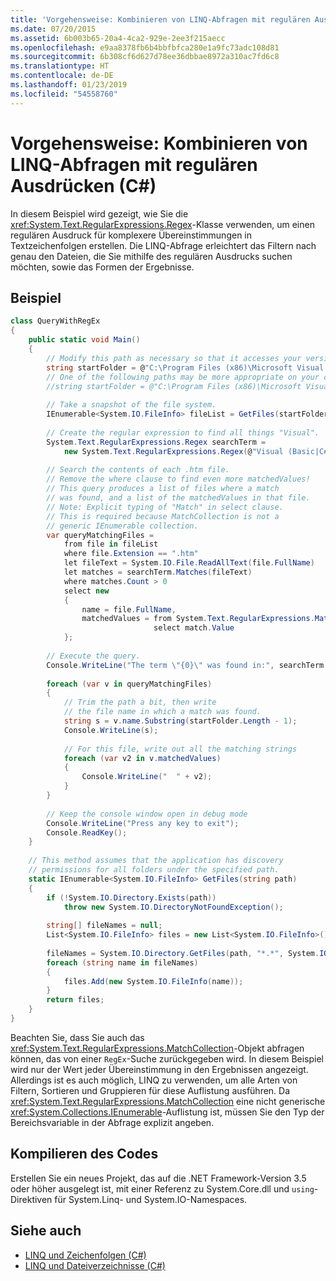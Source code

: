 ```yaml
---
title: 'Vorgehensweise: Kombinieren von LINQ-Abfragen mit regulären Ausdrücken (C#)'
ms.date: 07/20/2015
ms.assetid: 6b003b65-20a4-4ca2-929e-2ee3f215aecc
ms.openlocfilehash: e9aa8378fb6b4bbfbfca280e1a9fc73adc108d81
ms.sourcegitcommit: 6b308cf6d627d78ee36dbbae8972a310ac7fd6c8
ms.translationtype: HT
ms.contentlocale: de-DE
ms.lasthandoff: 01/23/2019
ms.locfileid: "54558760"
---
```

# <a name="how-to-combine-linq-queries-with-regular-expressions-c"></a>Vorgehensweise: Kombinieren von LINQ-Abfragen mit regulären Ausdrücken (C#)
In diesem Beispiel wird gezeigt, wie Sie die <xref:System.Text.RegularExpressions.Regex>-Klasse verwenden, um einen regulären Ausdruck für komplexere Übereinstimmungen in Textzeichenfolgen erstellen. Die LINQ-Abfrage erleichtert das Filtern nach genau den Dateien, die Sie mithilfe des regulären Ausdrucks suchen möchten, sowie das Formen der Ergebnisse.  
  
## <a name="example"></a>Beispiel  
  
```csharp  
class QueryWithRegEx  
{  
    public static void Main()  
    {  
        // Modify this path as necessary so that it accesses your version of Visual Studio.  
        string startFolder = @"C:\Program Files (x86)\Microsoft Visual Studio 14.0\";  
        // One of the following paths may be more appropriate on your computer.  
        //string startFolder = @"C:\Program Files (x86)\Microsoft Visual Studio\2017\";  
  
        // Take a snapshot of the file system.  
        IEnumerable<System.IO.FileInfo> fileList = GetFiles(startFolder);  
  
        // Create the regular expression to find all things "Visual".  
        System.Text.RegularExpressions.Regex searchTerm =  
            new System.Text.RegularExpressions.Regex(@"Visual (Basic|C#|C\+\+|Studio)");  
  
        // Search the contents of each .htm file.  
        // Remove the where clause to find even more matchedValues!  
        // This query produces a list of files where a match  
        // was found, and a list of the matchedValues in that file.  
        // Note: Explicit typing of "Match" in select clause.  
        // This is required because MatchCollection is not a   
        // generic IEnumerable collection.  
        var queryMatchingFiles =  
            from file in fileList  
            where file.Extension == ".htm"  
            let fileText = System.IO.File.ReadAllText(file.FullName)  
            let matches = searchTerm.Matches(fileText)  
            where matches.Count > 0  
            select new  
            {  
                name = file.FullName,  
                matchedValues = from System.Text.RegularExpressions.Match match in matches  
                                select match.Value  
            };  
  
        // Execute the query.  
        Console.WriteLine("The term \"{0}\" was found in:", searchTerm.ToString());  
  
        foreach (var v in queryMatchingFiles)  
        {  
            // Trim the path a bit, then write   
            // the file name in which a match was found.  
            string s = v.name.Substring(startFolder.Length - 1);  
            Console.WriteLine(s);  
  
            // For this file, write out all the matching strings  
            foreach (var v2 in v.matchedValues)  
            {  
                Console.WriteLine("  " + v2);  
            }  
        }  
  
        // Keep the console window open in debug mode  
        Console.WriteLine("Press any key to exit");  
        Console.ReadKey();  
    }  
  
    // This method assumes that the application has discovery   
    // permissions for all folders under the specified path.  
    static IEnumerable<System.IO.FileInfo> GetFiles(string path)  
    {  
        if (!System.IO.Directory.Exists(path))  
            throw new System.IO.DirectoryNotFoundException();  
  
        string[] fileNames = null;  
        List<System.IO.FileInfo> files = new List<System.IO.FileInfo>();  
  
        fileNames = System.IO.Directory.GetFiles(path, "*.*", System.IO.SearchOption.AllDirectories);  
        foreach (string name in fileNames)  
        {  
            files.Add(new System.IO.FileInfo(name));  
        }  
        return files;  
    }  
}  
```  
  
 Beachten Sie, dass Sie auch das <xref:System.Text.RegularExpressions.MatchCollection>-Objekt abfragen können, das von einer `RegEx`-Suche zurückgegeben wird. In diesem Beispiel wird nur der Wert jeder Übereinstimmung in den Ergebnissen angezeigt. Allerdings ist es auch möglich, LINQ zu verwenden, um alle Arten von Filtern, Sortieren und Gruppieren für diese Auflistung ausführen. Da <xref:System.Text.RegularExpressions.MatchCollection> eine nicht generische <xref:System.Collections.IEnumerable>-Auflistung ist, müssen Sie den Typ der Bereichsvariable in der Abfrage explizit angeben.  
  
## <a name="compiling-the-code"></a>Kompilieren des Codes  
 Erstellen Sie ein neues Projekt, das auf die .NET Framework-Version 3.5 oder höher ausgelegt ist, mit einer Referenz zu System.Core.dll und `using`-Direktiven für System.Linq- und System.IO-Namespaces.  
  
## <a name="see-also"></a>Siehe auch

- [LINQ und Zeichenfolgen (C#)](../../../../csharp/programming-guide/concepts/linq/linq-and-strings.md)
- [LINQ und Dateiverzeichnisse (C#)](../../../../csharp/programming-guide/concepts/linq/linq-and-file-directories.md)
